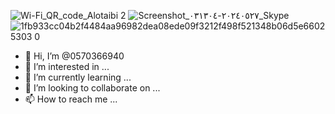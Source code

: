 ![Wi-Fi_QR_code_Alotaibi 2](https://github.com/0570366940/0570366940/assets/89000678/e220955c-cf97-4813-ac2e-9316f4cd9090)
![Screenshot_٢٠٢٤٠٥٢٧-٠٣١٣٠٤_Skype](https://github.com/0570366940/0570366940/assets/89000678/63b8bcc0-5845-4fd0-8f26-f4856869cb7f)
![1fb933cc04b2f4484aa96982dea08ede09f3212f498f521348b06d5e66025303 0](https://github.com/0570366940/0570366940/assets/89000678/ab2951de-afd8-426f-bc5d-32ed5c6750bd)
- 👋 Hi, I’m @0570366940
- 👀 I’m interested in ...
- 🌱 I’m currently learning ...
- 💞️ I’m looking to collaborate on ...
- 📫 How to reach me ...

<!---
0570366940/0570366940 is a ✨ special ✨ repository because its `README.md` (this file) appears on your GitHub profile.
You can click the Preview link to take a look at your changes.
--->
